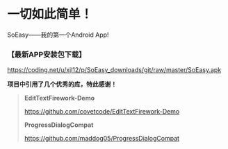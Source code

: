 # 一切如此简单！

SoEasy——我的第一个Android App!

### 【最新APP安装包下载】

https://coding.net/u/xjl12/p/SoEasy_downloads/git/raw/master/SoEasy.apk

__项目中引用了几个优秀的库，特此感谢！__

> __EditTextFirework-Demo__
>
> https://github.com/covetcode/EditTextFirework-Demo
>
> __ProgressDialogCompat__
>
> https://github.com/maddog05/ProgressDialogCompat
